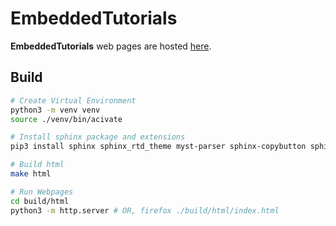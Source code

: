 # EmbeddedTutorials

**EmbeddedTutorials** web pages are hosted [here](https://sagar-bei031.github.io/EmbeddedTutorials/).

## Build

```bash
# Create Virtual Environment
python3 -m venv venv
source ./venv/bin/acivate

# Install sphinx package and extensions
pip3 install sphinx sphinx_rtd_theme myst-parser sphinx-copybutton sphinx_new_tab_link

# Build html
make html

# Run Webpages
cd build/html
python3 -m http.server # OR, firefox ./build/html/index.html
```
